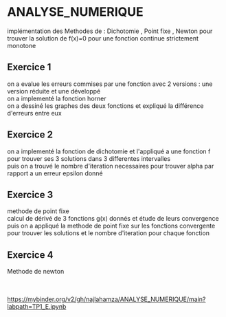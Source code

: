 # ANALYSE_NUMERIQUE
implémentation des Methodes de : Dichotomie , Point fixe , Newton pour trouver la solution de f(x)=0 pour une fonction continue strictement monotone
## Exercice 1
on a evalue les erreurs commises par une fonction avec 2 versions : une version réduite et une développé <br>
on a implementé la fonction horner <br> 
on a dessiné les graphes des deux fonctions et expliqué la différence d'erreurs entre eux <br>
## Exercice 2
on a implementé la fonction de dichotomie et l'appliqué a une fonction f pour trouver ses 3 solutions dans 3 differentes intervalles <br>
puis on a trouvé le nombre d'iteration necessaires pour trouver alpha par rapport a un erreur epsilon donné
## Exercice 3
methode de point fixe <br>
calcul de dérivé de 3 fonctions g(x) donnés  et étude de leurs convergence <br>
puis on a appliqué la methode de point fixe sur les fonctions convergente pour trouver les solutions et le nombre d'iteration pour chaque fonction <br>
## Exercice 4
Methode de newton

<br><br>https://mybinder.org/v2/gh/najlahamza/ANALYSE_NUMERIQUE/main?labpath=TP1_E.ipynb
